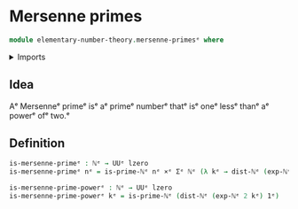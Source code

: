 # Mersenne primes

```agda
module elementary-number-theory.mersenne-primesᵉ where
```

<details><summary>Imports</summary>

```agda
open import elementary-number-theory.distance-natural-numbersᵉ
open import elementary-number-theory.exponentiation-natural-numbersᵉ
open import elementary-number-theory.natural-numbersᵉ
open import elementary-number-theory.prime-numbersᵉ

open import foundation.cartesian-product-typesᵉ
open import foundation.dependent-pair-typesᵉ
open import foundation.identity-typesᵉ
open import foundation.universe-levelsᵉ
```

</details>

## Idea

Aᵉ Mersenneᵉ primeᵉ isᵉ aᵉ primeᵉ numberᵉ thatᵉ isᵉ oneᵉ lessᵉ thanᵉ aᵉ powerᵉ ofᵉ two.ᵉ

## Definition

```agda
is-mersenne-primeᵉ : ℕᵉ → UUᵉ lzero
is-mersenne-primeᵉ nᵉ = is-prime-ℕᵉ nᵉ ×ᵉ Σᵉ ℕᵉ (λ kᵉ → dist-ℕᵉ (exp-ℕᵉ 2 kᵉ) 1 ＝ᵉ nᵉ)

is-mersenne-prime-powerᵉ : ℕᵉ → UUᵉ lzero
is-mersenne-prime-powerᵉ kᵉ = is-prime-ℕᵉ (dist-ℕᵉ (exp-ℕᵉ 2 kᵉ) 1ᵉ)
```